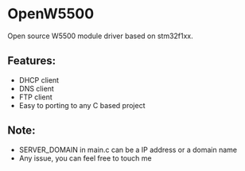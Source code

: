 # OpenW5500
Open source W5500 module driver based on stm32f1xx.

## Features:
* DHCP client
* DNS client
* FTP client
* Easy to porting to any C based project

## Note:
* SERVER_DOMAIN in main.c can be a IP address or a domain name
* Any issue, you can feel free to touch me
